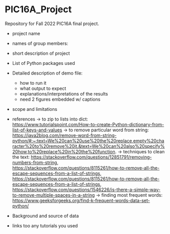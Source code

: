 # PIC16A_Project
Repository for Fall 2022 PIC16A final project.

- project name
- names of group members:

- short description of project
- List of Python packages used
- Detailed description of demo file:
	- how to run it
	- what output to expect
	- explanations/interpretations of the results
	- need 2 figures embedded w/ captions
- scope and limitations 
- references
    -> to zip to lists into dict: https://www.tutorialspoint.com/How-to-create-Python-dictionary-from-list-of-keys-and-values
    -> to remove particular word from string: https://java2blog.com/remove-word-from-string-python/#:~:text=We%20can%20use%20the%20replace,empty%20character%20to%20remove%20it.&text=We%20can%20also%20specify%20how,to%20replace%20in%20the%20function.
    -> techniques to clean the text: https://stackoverflow.com/questions/12851791/removing-numbers-from-string, https://stackoverflow.com/questions/8115261/how-to-remove-all-the-escape-sequences-from-a-list-of-strings, https://stackoverflow.com/questions/8115261/how-to-remove-all-the-escape-sequences-from-a-list-of-strings, https://stackoverflow.com/questions/1546226/is-there-a-simple-way-to-remove-multiple-spaces-in-a-string
    -> finding most frequent words: https://www.geeksforgeeks.org/find-k-frequent-words-data-set-python/
    
    
- Background and source of data
- links too any tutorials you used